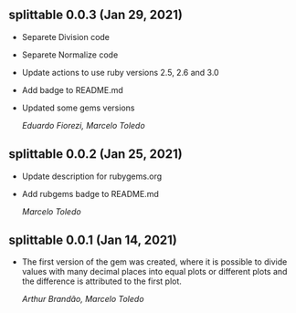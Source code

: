 ## splittable 0.0.3 (Jan 29, 2021)

* Separete Division code
* Separete Normalize code
* Update actions to use ruby versions 2.5, 2.6 and 3.0
* Add badge to README.md
* Updated some gems versions

  *Eduardo Fiorezi, Marcelo Toledo*

## splittable 0.0.2 (Jan 25, 2021)

* Update description for rubygems.org
* Add rubgems badge to README.md

  *Marcelo Toledo*

## splittable 0.0.1 (Jan 14, 2021)

* The first version of the gem was created, where it is possible to divide values
  ​​with many decimal places into equal plots or different plots and the difference
  is attributed to the first plot.

  *Arthur Brandão, Marcelo Toledo*

